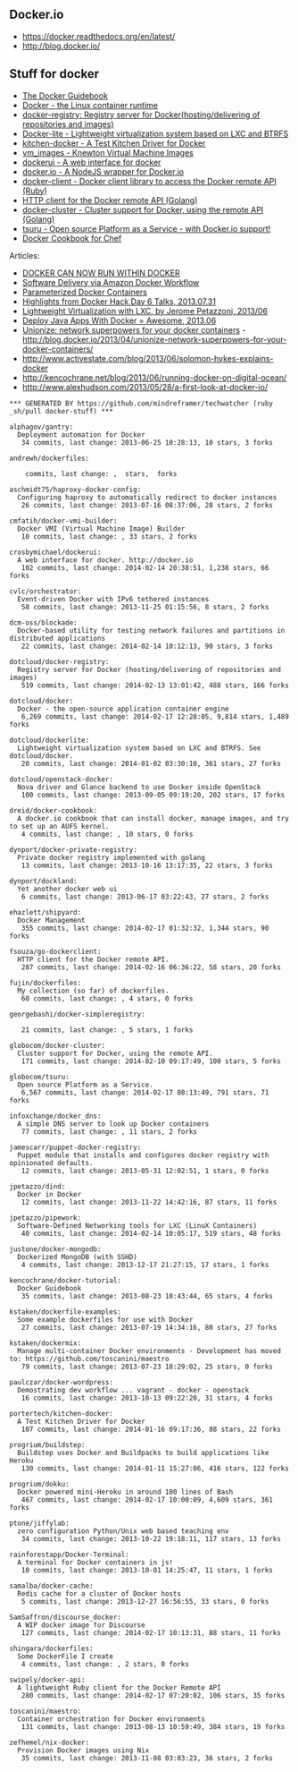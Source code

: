 ## Docker.io

  - https://docker.readthedocs.org/en/latest/
  - http://blog.docker.io/

## Stuff for docker
  - [The Docker Guidebook](http://kencochrane.net/blog/2013/08/the-docker-guidebook/)
  - [Docker - the Linux container runtime](https://github.com/dotcloud/docker)
  - [docker-registry: Registry server for Docker(hosting/delivering of repositories and images)](https://github.com/dotcloud/docker-registry)
  - [Docker-lite - Lightweight virtualization system based on LXC and BTRFS](https://github.com/dotcloud/dockerlite.git)
  - [kitchen-docker - A Test Kitchen Driver for Docker](https://github.com/portertech/kitchen-docker)
  - [vm_images - Knewton Virtual Machine Images](https://github.com/Knewton/vm_images.git)
  - [dockerui - A web interface for docker](https://github.com/crosbymichael/dockerui.git)
  - [docker.io - A NodeJS wrapper for Docker.io](https://github.com/appersonlabs/docker.io.git)
  - [docker-client - Docker client library to access the Docker remote API (Ruby)](https://github.com/geku/docker-client.git)
  - [HTTP client for the Docker remote API (Golang)](https://github.com/fsouza/go-dockerclient.git)
  - [docker-cluster - Cluster support for Docker, using the remote API (Golang)](https://github.com/globocom/docker-cluster.git)
  - [tsuru - Open source Platform as a Service - with Docker.io support!](https://github.com/globocom/tsuru.git)
  - [Docker Cookbook for Chef](https://github.com/dreid/docker-cookbook.git)



Articles:
  - [DOCKER CAN NOW RUN WITHIN DOCKER](http://blog.docker.io/2013/09/docker-can-now-run-within-docker/)
  - [Software Delivery via Amazon Docker Workflow](http://r.32k.io/adf)
  - [Parameterized Docker Containers](http://blog.james-carr.org/2013/09/04/parameterized-docker-containers/)
  - [Highlights from Docker Hack Day 6 Talks, 2013.07.31](http://blog.runkite.com/2013/07/31/highlights-from-docker-hack-day-6-talks/)
  - [Lightweight Virtualization with LXC, by Jerome Petazzoni, 2013/06 ](http://www.ciecloud.org/2013/subject/07-track06-Jerome%20Petazzoni.pdf)
  - [Deploy Java Apps With Docker = Awesome, 2013.06](http://blogs.atlassian.com/2013/06/deploy-java-apps-with-docker-awesome/)
  - [Unionize: network superpowers for your docker containers](https://gist.github.com/jpetazzo/5493295) - http://blog.docker.io/2013/04/unionize-network-superpowers-for-your-docker-containers/
  - http://www.activestate.com/blog/2013/06/solomon-hykes-explains-docker
  - http://kencochrane.net/blog/2013/06/running-docker-on-digital-ocean/
  - http://www.alexhudson.com/2013/05/28/a-first-look-at-docker-io/



<!-- PROJECTS_LIST_START -->
    *** GENERATED BY https://github.com/mindreframer/techwatcher (ruby _sh/pull docker-stuff) *** 

    alphagov/gantry:
      Deployment automation for Docker
       34 commits, last change: 2013-06-25 10:28:13, 10 stars, 3 forks

    andrewh/dockerfiles:

        commits, last change: ,  stars,  forks

    aschmidt75/haproxy-docker-config:
      Configuring haproxy to automatically redirect to docker instances
       26 commits, last change: 2013-07-16 08:37:06, 28 stars, 2 forks

    cmfatih/docker-vmi-builder:
      Docker VMI (Virtual Machine Image) Builder
       10 commits, last change: , 33 stars, 2 forks

    crosbymichael/dockerui:
      A web interface for docker. http://docker.io
       102 commits, last change: 2014-02-14 20:38:51, 1,238 stars, 66 forks

    cvlc/orchestrator:
      Event-driven Docker with IPv6 tethered instances
       58 commits, last change: 2013-11-25 01:15:56, 8 stars, 2 forks

    dcm-oss/blockade:
      Docker-based utility for testing network failures and partitions in distributed applications
       22 commits, last change: 2014-02-14 10:12:13, 90 stars, 3 forks

    dotcloud/docker-registry:
      Registry server for Docker (hosting/delivering of repositories and images)
       519 commits, last change: 2014-02-13 13:01:42, 488 stars, 166 forks

    dotcloud/docker:
      Docker - the open-source application container engine
       6,269 commits, last change: 2014-02-17 12:28:05, 9,814 stars, 1,489 forks

    dotcloud/dockerlite:
      Lightweight virtualization system based on LXC and BTRFS. See dotcloud/docker.
       20 commits, last change: 2014-01-02 03:30:10, 361 stars, 27 forks

    dotcloud/openstack-docker:
      Nova driver and Glance backend to use Docker inside OpenStack
       100 commits, last change: 2013-09-05 09:19:20, 202 stars, 17 forks

    dreid/docker-cookbook:
      A docker.io cookbook that can install docker, manage images, and try to set up an AUFS kernel.
       4 commits, last change: , 10 stars, 0 forks

    dynport/docker-private-registry:
      Private docker registry implemented with golang
       13 commits, last change: 2013-10-16 13:17:35, 22 stars, 3 forks

    dynport/dockland:
      Yet another docker web ui
       6 commits, last change: 2013-06-17 03:22:43, 27 stars, 2 forks

    ehazlett/shipyard:
      Docker Management
       355 commits, last change: 2014-02-17 01:32:32, 1,344 stars, 90 forks

    fsouza/go-dockerclient:
      HTTP client for the Docker remote API.
       287 commits, last change: 2014-02-16 06:36:22, 58 stars, 20 forks

    fujin/dockerfiles:
      My collection (so far) of dockerfiles.
       60 commits, last change: , 4 stars, 0 forks

    georgebashi/docker-simpleregistry:

       21 commits, last change: , 5 stars, 1 forks

    globocom/docker-cluster:
      Cluster support for Docker, using the remote API.
       171 commits, last change: 2014-02-10 09:17:49, 100 stars, 5 forks

    globocom/tsuru:
      Open source Platform as a Service.
       6,567 commits, last change: 2014-02-17 08:13:49, 791 stars, 71 forks

    infoxchange/docker_dns:
      A simple DNS server to look up Docker containers
       77 commits, last change: , 11 stars, 2 forks

    jamescarr/puppet-docker-registry:
      Puppet module that installs and configures docker registry with opinionated defaults.
       12 commits, last change: 2013-05-31 12:02:51, 1 stars, 0 forks

    jpetazzo/dind:
      Docker in Docker
       12 commits, last change: 2013-11-22 14:42:16, 87 stars, 11 forks

    jpetazzo/pipework:
      Software-Defined Networking tools for LXC (LinuX Containers)
       40 commits, last change: 2014-02-14 10:05:17, 519 stars, 48 forks

    justone/docker-mongodb:
      Dockerized MongoDB (with SSHD)
       4 commits, last change: 2013-12-17 21:27:15, 17 stars, 1 forks

    kencochrane/docker-tutorial:
      Docker Guidebook
       35 commits, last change: 2013-08-23 10:43:44, 65 stars, 4 forks

    kstaken/dockerfile-examples:
      Some example dockerfiles for use with Docker
       27 commits, last change: 2013-07-19 14:34:16, 80 stars, 27 forks

    kstaken/dockermix:
      Manage multi-container Docker environments - Development has moved to: https://github.com/toscanini/maestro
       79 commits, last change: 2013-07-23 18:29:02, 25 stars, 0 forks

    paulczar/docker-wordpress:
      Demostrating dev workflow ... vagrant - docker - openstack
       16 commits, last change: 2013-10-13 09:22:20, 31 stars, 4 forks

    portertech/kitchen-docker:
      A Test Kitchen Driver for Docker
       107 commits, last change: 2014-01-16 09:17:36, 88 stars, 22 forks

    progrium/buildstep:
      Buildstep uses Docker and Buildpacks to build applications like Heroku
       130 commits, last change: 2014-01-11 15:27:06, 416 stars, 122 forks

    progrium/dokku:
      Docker powered mini-Heroku in around 100 lines of Bash
       467 commits, last change: 2014-02-17 10:00:09, 4,609 stars, 361 forks

    ptone/jiffylab:
      zero configuration Python/Unix web based teaching env
       34 commits, last change: 2013-10-22 19:18:11, 117 stars, 13 forks

    rainforestapp/Docker-Terminal:
      A terminal for Docker containers in js!
       10 commits, last change: 2013-10-01 14:25:47, 11 stars, 1 forks

    samalba/docker-cache:
      Redis cache for a cluster of Docker hosts
       5 commits, last change: 2013-12-27 16:56:55, 33 stars, 0 forks

    SamSaffron/discourse_docker:
      A WIP docker image for Discourse
       127 commits, last change: 2014-02-17 10:13:31, 88 stars, 11 forks

    shingara/dockerfiles:
      Some DockerFile I create
       4 commits, last change: , 2 stars, 0 forks

    swipely/docker-api:
      A lightweight Ruby client for the Docker Remote API
       280 commits, last change: 2014-02-17 07:20:02, 106 stars, 35 forks

    toscanini/maestro:
      Container orchestration for Docker environments
       131 commits, last change: 2013-08-13 10:59:49, 384 stars, 19 forks

    zefhemel/nix-docker:
      Provision Docker images using Nix
       35 commits, last change: 2013-11-08 03:03:23, 36 stars, 2 forks
<!-- PROJECTS_LIST_END -->
